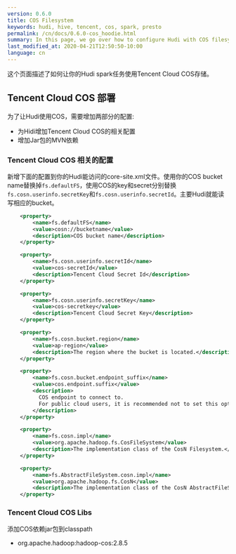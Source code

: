 ```yaml
---
version: 0.6.0
title: COS Filesystem
keywords: hudi, hive, tencent, cos, spark, presto
permalink: /cn/docs/0.6.0-cos_hoodie.html
summary: In this page, we go over how to configure Hudi with COS filesystem.
last_modified_at: 2020-04-21T12:50:50-10:00
language: cn
---
```

这个页面描述了如何让你的Hudi spark任务使用Tencent Cloud COS存储。

## Tencent Cloud COS 部署

为了让Hudi使用COS，需要增加两部分的配置:

- 为Hidi增加Tencent Cloud COS的相关配置
- 增加Jar包的MVN依赖

### Tencent Cloud COS 相关的配置

新增下面的配置到你的Hudi能访问的core-site.xml文件。使用你的COS bucket name替换掉`fs.defaultFS`，使用COS的key和secret分别替换`fs.cosn.userinfo.secretKey`和`fs.cosn.userinfo.secretId`。主要Hudi就能读写相应的bucket。


```xml
    <property>
        <name>fs.defaultFS</name>
        <value>cosn://bucketname</value>
        <description>COS bucket name</description>
    </property>

    <property>
        <name>fs.cosn.userinfo.secretId</name>
        <value>cos-secretId</value>
        <description>Tencent Cloud Secret Id</description>
    </property>

    <property>
        <name>fs.cosn.userinfo.secretKey</name>
        <value>cos-secretkey</value>
        <description>Tencent Cloud Secret Key</description>
    </property>

    <property>
        <name>fs.cosn.bucket.region</name>
        <value>ap-region</value>
        <description>The region where the bucket is located.</description>
    </property>

    <property>
        <name>fs.cosn.bucket.endpoint_suffix</name>
        <value>cos.endpoint.suffix</value>
        <description>
          COS endpoint to connect to.
          For public cloud users, it is recommended not to set this option, and only the correct area field is required.
        </description>
    </property>

    <property>
        <name>fs.cosn.impl</name>
        <value>org.apache.hadoop.fs.CosFileSystem</value>
        <description>The implementation class of the CosN Filesystem.</description>
    </property>

    <property>
        <name>fs.AbstractFileSystem.cosn.impl</name>
        <value>org.apache.hadoop.fs.CosN</value>
        <description>The implementation class of the CosN AbstractFileSystem.</description>
    </property>

```

### Tencent Cloud COS Libs
添加COS依赖jar包到classpath

- org.apache.hadoop:hadoop-cos:2.8.5

